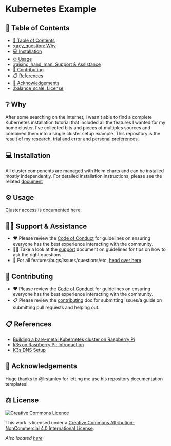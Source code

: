 # Kubernetes Example

## :link: Table of Contents

* [:link: Table of Contents](#link-table-of-contents)
* [:grey\_question: Why](#greyquestion-why)
* [:computer: Installation](#computer-installation)
* [:gear: Usage](#gear-usage)
* [:raising\_hand\_man: Support \& Assistance](#raisinghandman-support--assistance)
* [:handshake: Contributing](#handshake-contributing)
* [:clipboard: References](#clipboard-references)
* [:wave: Acknowledgements](#wave-acknowledgements)
* [:balance\_scale: License](#balancescale-license)

## :grey_question: Why

After some searching on the internet, I wasn't able to find a complete
Kubernetes installation tutorial that included all the features I wanted for my
home cluster. I've collected bits and pieces of multiples sources and combined
them into a single cluster setup example. This repository is the result of my
research, trial and error and personal preferences.

## :computer: Installation

All cluster components are managed with Helm charts and can be installed mostly
independently. For detailed installation instructions, please see the related
[document](./Installation.md)

## :gear: Usage

Cluster access is documented [here](https://docs.k3s.io/cluster-access).

<!-- TODO: Complete section with service and ingress list -->

## :raising_hand_man: Support & Assistance

* :heart: Please review the [Code of Conduct](.github/CODE_OF_CONDUCT.md) for
     guidelines on ensuring everyone has the best experience interacting with
     the community.
* :raising_hand_man: Take a look at the [support](.github/SUPPORT.md) document on
     guidelines for tips on how to ask the right questions.
* :lady_beetle: For all features/bugs/issues/questions/etc, [head over here](https://github.com/Bibz87/kubernetes-example/issues/new/choose).

## :handshake: Contributing

* :heart: Please review the [Code of Conduct](.github/CODE_OF_CONDUCT.md) for guidelines
     on ensuring everyone has the best experience interacting with the
    community.
* :clipboard: Please review the [contributing](.github/CONTRIBUTING.md) doc for submitting
     issues/a guide on submitting pull requests and helping out.

## :clipboard: References

* [Building a bare-metal Kubernetes cluster on Raspberry Pi](https://anthonynsimon.com/blog/kubernetes-cluster-raspberry-pi/)
* [k3s on Raspberry Pi: Introduction](https://blog.differentpla.net/blog/2020/02/06/k3s-raspi-intro/)
* [K3s DNS Setup](https://trenta3.gitlab.io/note:k3s-dns-setup/)

## :wave: Acknowledgements

Huge thanks to @lrstanley for letting me use his repository documentation templates!

## :balance_scale: License

[![Creative Commons Licence](https://i.creativecommons.org/l/by-nc/4.0/88x31.png)](http://creativecommons.org/licenses/by-nc/4.0/)

This work is licensed under a [Creative Commons Attribution-NonCommercial 4.0 International License](http://creativecommons.org/licenses/by-nc/4.0/).

_Also located [here](LICENSE)_
